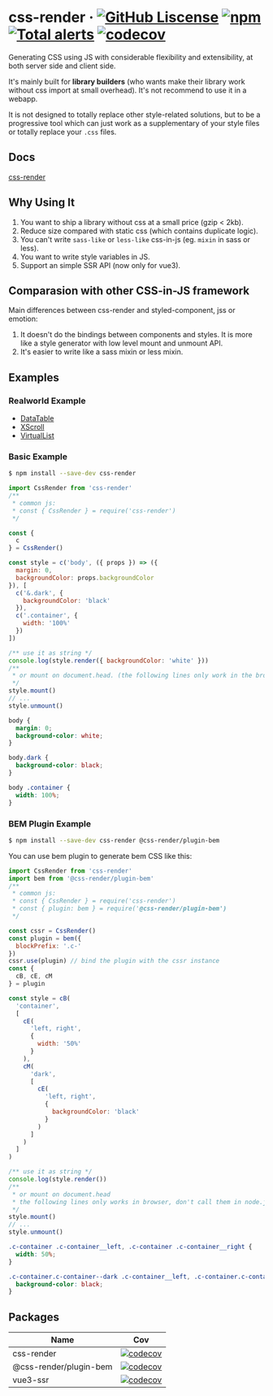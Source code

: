 # css-render &middot; [![GitHub Liscense](https://img.shields.io/badge/license-MIT-blue.svg)](https://github.com/07akioni/css-render/blob/master/LICENSE) [![npm](https://img.shields.io/npm/v/css-render)](https://www.npmjs.com/package/css-render) [![Total alerts](https://img.shields.io/lgtm/alerts/g/07akioni/css-render.svg?logo=lgtm&logoWidth=18)](https://lgtm.com/projects/g/07akioni/css-render/alerts/) [![codecov](https://codecov.io/gh/07akioni/css-render/branch/master/graph/badge.svg?token=28OJZAHLK4&precision=2)](https://codecov.io/gh/07akioni/css-render)

Generating CSS using JS with considerable flexibility and extensibility, at both server side and client side.

It's mainly built for **library builders** (who wants make their library work without css import at small overhead). It's not recommend to use it in a webapp.

It is not designed to totally replace other style-related solutions, but to be a progressive tool which can just work as a supplementary of your style files or totally replace your `.css` files.

## Docs
[css-render](https://css-render.vercel.app/)

## Why Using It
1. You want to ship a library without css at a small price (gzip < 2kb).
2. Reduce size compared with static css (which contains duplicate logic).
3. You can't write `sass-like` or `less-like` css-in-js (eg. `mixin` in sass or less).
4. You want to write style variables in JS.
5. Support an simple SSR API (now only for vue3).

## Comparasion with other CSS-in-JS framework

Main differences between css-render and styled-component, jss or emotion:
1. It doesn't do the bindings between components and styles. It is more like a style generator with low level mount and unmount API.
2. It's easier to write like a sass mixin or less mixin.


## Examples
### Realworld Example
- [DataTable](https://github.com/TuSimple/naive-ui/blob/main/src/data-table/src/styles/index.cssr.ts)
- [XScroll](https://github.com/07akioni/vueuc/blob/main/src/x-scroll/src/index.ts)
- [VirtualList](https://github.com/07akioni/vueuc/blob/main/src/virtual-list/src/VirtualList.ts)

### Basic Example
```bash
$ npm install --save-dev css-render
```
```js
import CssRender from 'css-render'
/**
 * common js:
 * const { CssRender } = require('css-render')
 */

const {
  c
} = CssRender()

const style = c('body', ({ props }) => ({
  margin: 0,
  backgroundColor: props.backgroundColor
}), [
  c('&.dark', {
    backgroundColor: 'black'
  }),
  c('.container', {
    width: '100%'
  })
])

/** use it as string */
console.log(style.render({ backgroundColor: 'white' }))
/**
 * or mount on document.head. (the following lines only work in the browser.)
 */
style.mount()
// ...
style.unmount()
```
```css
body {
  margin: 0;
  background-color: white;
}

body.dark {
  background-color: black;
}

body .container {
  width: 100%;
}
```

### BEM Plugin Example
```bash
$ npm install --save-dev css-render @css-render/plugin-bem
```

You can use bem plugin to generate bem CSS like this:

```js
import CssRender from 'css-render'
import bem from '@css-render/plugin-bem'
/**
 * common js:
 * const { CssRender } = require('css-render')
 * const { plugin: bem } = require('@css-render/plugin-bem')
 */

const cssr = CssRender()
const plugin = bem({
  blockPrefix: '.c-'
})
cssr.use(plugin) // bind the plugin with the cssr instance
const {
  cB, cE, cM
} = plugin

const style = cB(
  'container',
  [
    cE(
      'left, right', 
      {
        width: '50%'
      }
    ),
    cM(
      'dark', 
      [
        cE(
          'left, right',
          {
            backgroundColor: 'black'
          }
        )
      ]
    )
  ]
)

/** use it as string */
console.log(style.render())
/**
 * or mount on document.head
 * the following lines only works in browser, don't call them in node.js
 */
style.mount()
// ...
style.unmount()
```
```css
.c-container .c-container__left, .c-container .c-container__right {
  width: 50%;
}

.c-container.c-container--dark .c-container__left, .c-container.c-container--dark .c-container__right {
  background-color: black;
}
```

## Packages
|Name|Cov|
|-|-|
|css-render|[![codecov](https://codecov.io/gh/07akioni/css-render/branch/master/graph/badge.svg?token=28OJZAHLK4&flag=css-render)](https://codecov.io/gh/07akioni/css-render)|
|@css-render/plugin-bem| [![codecov](https://codecov.io/gh/07akioni/css-render/branch/master/graph/badge.svg?token=28OJZAHLK4&flag=plugin-bem)](https://codecov.io/gh/07akioni/css-render)|
|vue3-ssr| [![codecov](https://codecov.io/gh/07akioni/css-render/branch/master/graph/badge.svg?token=28OJZAHLK4&flag=vue3-ssr)](https://codecov.io/gh/07akioni/css-render)|